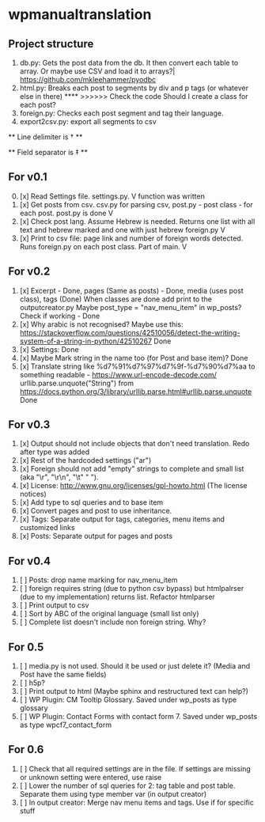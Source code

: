 # wpmanualtranslation

## Project structure
1. db.py: Gets the post data from the db. It then convert each table to array. Or maybe use CSV and load it to arrays?|
https://github.com/mkleehammer/pyodbc
2. html.py: Breaks each post to segments by div and p tags (or whatever else in there) **** >>>>>> Check the code
Should I create a class for each post? 
3. foreign.py: Checks each post segment and tag their language. 
4. export2csv.py: export all segments to csv

** Line delimiter is † **  

** Field separator is ‡ ** 

## For v0.1
0. [x] Read Settings file. settings.py. V function was written
1. [x] Get posts from csv. csv.py for parsing csv, post.py - post class - for each post. post.py is done V
2. [x] Check post lang. Assume Hebrew is needed. Returns one list with all text and hebrew marked and one with just hebrew foreign.py V
3. [x] Print to csv file: page link and number of foreign words detected. Runs foreign.py on each post class. Part of main. V

## For v0.2
1. [x] Excerpt - Done, pages (Same as posts) - Done, media (uses post class), tags (Done)
    When classes are done add print to the outputcreator.py
    Maybe post_type = "nav_menu_item" in wp_posts? Check if working - Done
2. [x] Why arabic is not recognised? Maybe use this: 
    https://stackoverflow.com/questions/42510056/detect-the-writing-system-of-a-string-in-python/42510267 Done
3. [x] Settings: Done
4. [x] Maybe Mark string in the name too (for Post and base item)? Done
5. [x] Translate string like %d7%91%d7%97%d7%9f-%d7%90%d7%aa to something readable - https://www.url-encode-decode.com/
urllib.parse.unquote("String") from https://docs.python.org/3/library/urllib.parse.html#urllib.parse.unquote Done

## For v0.3
1. [x] Output should not include objects that don't need translation. Redo after type was added
2. [x] Rest of the hardcoded settings ("ar")
3. [x] Foreign should not add "empty" strings to complete and small list (aka "\r", "\r\n", "\t" "  ").
4. [x] License: http://www.gnu.org/licenses/gpl-howto.html  (The license notices)
5. [x] Add type to sql queries and to base item
6. [x] Convert pages and post to use inheritance.
7. [x] Tags: Separate output for tags, categories, menu items and customized links
8. [x] Posts: Separate output for pages and posts

## For v0.4
1. [ ] Posts: drop name marking for nav_menu_item
2. [ ] foreign requires string (due to python csv bypass) but htmlpalrser (due to my implementation) returns list.
    Refactor htmlparser 
3. [ ] Print output to csv
4. [ ] Sort by ABC of the original language (small list only)
5. [ ] Complete list doesn't include non foreign string. Why? 

## For 0.5
1. [ ] media.py is not used. Should it be used or just delete it? (Media and Post have the same fields)
2. [ ] h5p?
3. [ ] Print output to html (Maybe sphinx and restructured text can help?)
4. [ ] WP Plugin: CM Tooltip Glossary. Saved under wp_posts as type glossary
5. [ ] WP Plugin: Contact Forms with contact form 7. Saved under wp_posts as type wpcf7_contact_form

## For 0.6 
1. [ ] Check that all required settings are in the file. If settings are missing or unknown setting were entered, use raise
2. [ ] Lower the number of sql queries for 2: tag table and post table. Separate them using type member var (in output creator)
3. [ ] In output creator: Merge nav menu items and tags. Use if for specific stuff